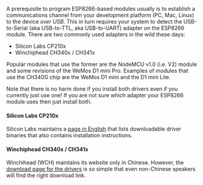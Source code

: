 A prerequisite to program ESP8266-based modules usually is to establish a communications channel from your development platform (PC, Mac, Linux) to the device *over USB*. This in turn requires your system to detect the USB-to-Serial (aka USB-to-TTL, aka USB-to-UART) adapter on the ESP8266 module. There are two commonly used adapters in the wild these days:

- Silicon Labs CP210x
- Winchiphead CH340x / CH341x 

Popular modules that use the former are the NodeMCU v1.0 (i.e. V2) module and some revisions of the WeMos D1 mini Pro. Examples of modules that use the CH340G chip are the WeMos D1 mini and the D1 mini Lite.

Note that there is no harm done if you install both drivers even if you currently just use one! If you are not sure which adapter your ESP8266 module uses then just install both.

#### Silicon Labs CP210x

Silicon Labs maintains a [page in English](https://www.silabs.com/products/development-tools/software/usb-to-uart-bridge-vcp-drivers) that lists downloadable driver binaries that also contains installation instructions.

#### Winchiphead CH340x / CH341x

Winchihead (WCH) maintains its website only in Chinese. However, the [download page for the drivers](http://www.wch.cn/download/CH341SER_ZIP.html) is so simple that even non-Chinese speakers will find the right download link.
